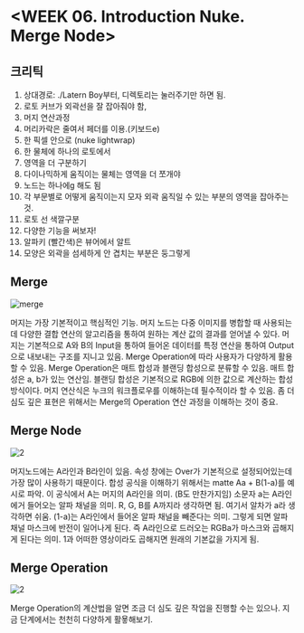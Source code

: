 # <WEEK 06. Introduction Nuke. Merge Node>

## 크리틱

1. 상대경로: ./Latern Boy부터, 디렉토리는 눌러주기만 하면 됨.
2. 로토 커브가 외곽선을 잘 잡아줘야 함,
3. 머지 연산과정
4. 머리카락은 줄여서 페더를 이용.(키보드e)
5. 한 픽셀 안으로 (nuke lightwrap)
6. 한 물체에 하나의 로토에서
7. 영역을 더 구분하기
8. 다이나믹하게 움직이는 물체는 영역을 더 쪼개야
9. 노드는 하나에g 해도 됨
10. 각 부문별로 어떻게 움직이는지 모자 외곽 움직일 수 있는 부분의 영역을 잡아주는 것.
11. 로토 선 색깔구분
12. 다양한 기능을 써보자!
13. 알파키 (빨간색)은 뷰어에서 알트
14. 모양은 외곽을 섬세하게 안 겹치는 부분은 둥그렇게


## Merge

![merge](https://user-images.githubusercontent.com/112792903/208256338-8afa2885-eb95-4594-8b85-246b3ea0ceb1.PNG)

머지는 가장 기본적이고 핵심적인 기능. 머지 노드는 다중 이미지를 병합할 때 사용되는데 다양한 결합 연산의 알고리즘을 통하여
원하는 계산 값의 결과를 얻어낼 수 있다.
머지는 기본적으로 A와 B의 Input을 통하여 들어온 데이터를 특정 연산을 통하여 Output으로 내보내는 구조를 지니고 있음.
Merge Operation에 따라 사용자가 다양하게 활용할 수 있음.
Merge Operation은 매트 합성과 블랜딩 합성으로 분류할 수 있음. 매트 합성은 a, b가 있는 연산임. 블랜딩 합성은 기본적으로 RGB에 의한 값으로
계산하는 합성 방식이다. 
머지 연산식은 누크의 워크플로우를 이해하는데 필수적이라 할 수 있음. 좀 더 심도 깊은 표현은 위해서는 Merge의 Operation 연산 과정을
이해하는 것이 중요.

## Merge Node

![2](https://user-images.githubusercontent.com/112792903/208256420-a943f800-3e0c-4bba-a510-a6b974c754e9.PNG)

머지노드에는 A라인과 B라인이 있음. 속성 창에는 Over가 기본적으로 설정되어있는데 가장 많이 사용하기 때문이다.
합성 공식을 이해하기 위해서는 matte Aa + B(1-a)를 예시로 파악. 이 공식에서 A는 머지의 A라인을 의미. (B도 만찬가지임)
소문자 a는 A라인에거 들어오는 알파 채널을 의미. R, G, B를 A까지라 생각하면 됨. 여기서 알차가 a라 생각하면 쉬움.
(1-a)는 A라인에서 들어온 알파 채널을 빼준다는 의미. 그렇게 되면 알파 채널 마스크에 반전이 일어나게 된다.
즉 A라인으로 드러오는 RGBa가 마스크와 곱해지게 된다는 의미. 1과 어떠한 영상이라도 곱해지면 원래의 기본값을 가지게 됨.


## Merge Operation

![2](https://user-images.githubusercontent.com/112792903/208256493-4c2d8266-1c87-41a8-9c11-7d5e408736bc.PNG)

Merge Operation의 계산법을 알면 조금 더 심도 깊은 작업을 진행할 수는 있으나. 지금 단계에서는 천천히 다양하게 활욯해보기.




